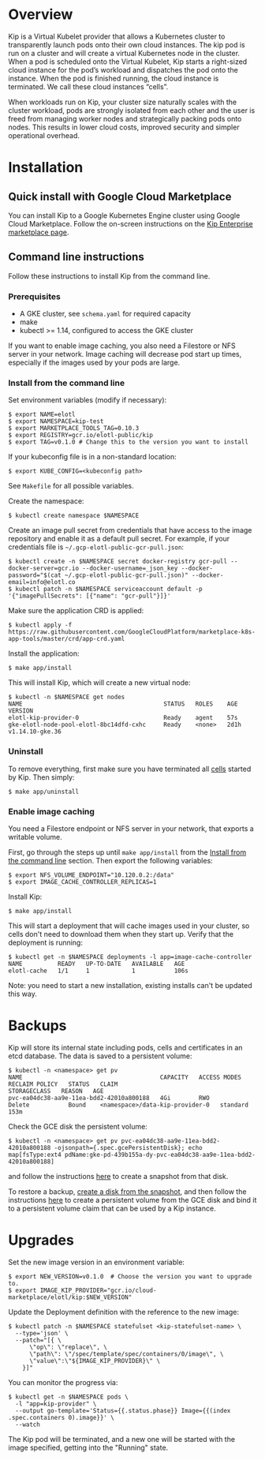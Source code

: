 # Overview

Kip is a Virtual Kubelet provider that allows a Kubernetes cluster to
transparently launch pods onto their own cloud instances. The kip pod is run on
a cluster and will create a virtual Kubernetes node in the cluster. When a pod
is scheduled onto the Virtual Kubelet, Kip starts a right-sized cloud instance
for the pod’s workload and dispatches the pod onto the instance. When the pod
is finished running, the cloud instance is terminated. We call these cloud
instances “cells”.

When workloads run on Kip, your cluster size naturally scales with the cluster
workload, pods are strongly isolated from each other and the user is freed from
managing worker nodes and strategically packing pods onto nodes. This results
in lower cloud costs, improved security and simpler operational overhead.

# Installation

## Quick install with Google Cloud Marketplace

You can install Kip to a Google Kubernetes Engine cluster using Google Cloud
Marketplace. Follow the on-screen instructions on the [Kip Enterprise marketplace
page](https://console.cloud.google.com/marketplace/details/elotl-public/kip-enterprise).

## Command line instructions

Follow these instructions to install Kip from the command line.

### Prerequisites

- A GKE cluster, see `schema.yaml` for required capacity
- make
- kubectl >= 1.14, configured to access the GKE cluster

If you want to enable image caching, you also need a Filestore or NFS server in
your network. Image caching will decrease pod start up times, especially if the
images used by your pods are large.

### Install from the command line

Set environment variables (modify if necessary):

    $ export NAME=elotl
    $ export NAMESPACE=kip-test
    $ export MARKETPLACE_TOOLS_TAG=0.10.3
    $ export REGISTRY=gcr.io/elotl-public/kip
    $ export TAG=v0.1.0 # Change this to the version you want to install

If your kubeconfig file is in a non-standard location:

    $ export KUBE_CONFIG=<kubeconfig path>

See `Makefile` for all possible variables.

Create the namespace:

    $ kubectl create namespace $NAMESPACE

Create an image pull secret from credentials that have access to the image
repository and enable it as a default pull secret. For example, if your
credentials file is `~/.gcp-elotl-public-gcr-pull.json`:

    $ kubectl create -n $NAMESPACE secret docker-registry gcr-pull --docker-server=gcr.io --docker-username=_json_key --docker-password="$(cat ~/.gcp-elotl-public-gcr-pull.json)" --docker-email=info@elotl.co
    $ kubectl patch -n $NAMESPACE serviceaccount default -p '{"imagePullSecrets": [{"name": "gcr-pull"}]}'

Make sure the application CRD is applied:

    $ kubectl apply -f https://raw.githubusercontent.com/GoogleCloudPlatform/marketplace-k8s-app-tools/master/crd/app-crd.yaml

Install the application:

    $ make app/install

This will install Kip, which will create a new virtual node:

    $ kubectl -n $NAMESPACE get nodes
    NAME                                        STATUS   ROLES    AGE    VERSION
    elotl-kip-provider-0                        Ready    agent    57s
    gke-elotl-node-pool-elotl-8bc14dfd-cxhc     Ready    <none>   2d1h   v1.14.10-gke.36
    
### Uninstall

To remove everything, first make sure you have terminated all [cells](https://github.com/elotl/kip/blob/master/docs/cells.md) started by Kip. Then simply:

    $ make app/uninstall

### Enable image caching

You need a Filestore endpoint or NFS server in your network, that exports a
writable volume.

First, go through the steps up until `make app/install` from the [Install from
the command line](#install-from-the-command-line) section. Then export the
following variables:

    $ export NFS_VOLUME_ENDPOINT="10.120.0.2:/data"
    $ export IMAGE_CACHE_CONTROLLER_REPLICAS=1

Install Kip:

    $ make app/install

This will start a deployment that will cache images used in your cluster, so
cells don't need to download them when they start up. Verify that the
deployment is running:

    $ kubectl get -n $NAMESPACE deployments -l app=image-cache-controller
    NAME          READY   UP-TO-DATE   AVAILABLE   AGE
    elotl-cache   1/1     1            1           106s

Note: you need to start a new installation, existing installs can't be updated
this way.

# Backups

Kip will store its internal state including pods, cells and certificates in an
etcd database. The data is saved to a persistent volume:

    $ kubectl -n <namespace> get pv
    NAME                                       CAPACITY   ACCESS MODES   RECLAIM POLICY   STATUS   CLAIM                             STORAGECLASS   REASON   AGE
    pvc-ea04dc38-aa9e-11ea-bdd2-42010a800188   4Gi        RWO            Delete           Bound    <namespace>/data-kip-provider-0   standard                153m

Check the GCE disk the persistent volume:

    $ kubectl -n <namespace> get pv pvc-ea04dc38-aa9e-11ea-bdd2-42010a800188 -ojsonpath={.spec.gcePersistentDisk}; echo
    map[fsType:ext4 pdName:gke-pd-439b155a-dy-pvc-ea04dc38-aa9e-11ea-bdd2-42010a800188]

and follow the instructions
[here](https://cloud.google.com/compute/docs/disks/create-snapshots) to create
a snapshot from that disk.

To restore a backup, [create a disk from the snapshot](https://cloud.google.com/compute/docs/disks/restore-and-delete-snapshots), and then follow the instructions [here](https://cloud.google.com/kubernetes-engine/docs/how-to/persistent-volumes/preexisting-pd) to create a persistent volume from the GCE disk and bind it to a persistent volume claim that can be used by a Kip instance.

# Upgrades

Set the new image version in an environment variable:

    $ export NEW_VERSION=v0.1.0  # Choose the version you want to upgrade to.
    $ export IMAGE_KIP_PROVIDER="gcr.io/cloud-marketplace/elotl/kip:$NEW_VERSION"

Update the Deployment definition with the reference to the new image:

    $ kubectl patch -n $NAMESPACE statefulset <kip-statefulset-name> \
      --type='json' \
      --patch="[{ \
          \"op\": \"replace\", \
          \"path\": \"/spec/template/spec/containers/0/image\", \
          \"value\":\"${IMAGE_KIP_PROVIDER}\" \
        }]"

You can monitor the progress via:

    $ kubectl get -n $NAMESPACE pods \
      -l "app=kip-provider" \
      --output go-template='Status={{.status.phase}} Image={{(index .spec.containers 0).image}}' \
      --watch

The Kip pod will be terminated, and a new one will be started with the image
specified, getting into the "Running" state.
